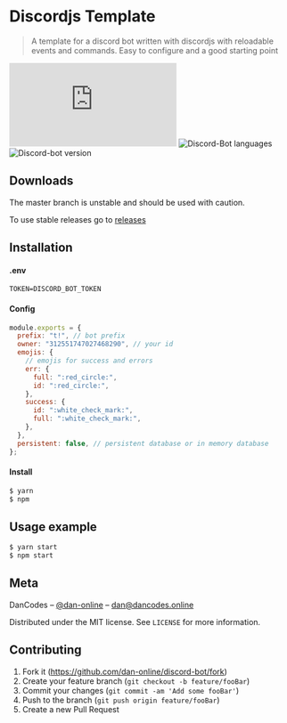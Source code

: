 # Discordjs Template

> A template for a discord bot written with discordjs with reloadable events and commands. Easy to configure and a good starting point

[![Discordjs Version][discordjs-image]][discordjs-url]
![Discord-Bot languages](https://img.shields.io/github/languages/count/dan-online/discord-bot)
![Discord-bot version](https://img.shields.io/github/package-json/v/dan-online/discord-bot)

## Downloads

The master branch is unstable and should be used with caution. 

To use stable releases go to [releases](../releases)

## Installation

#### .env

```env
TOKEN=DISCORD_BOT_TOKEN
```

#### Config

```js
module.exports = {
  prefix: "t!", // bot prefix
  owner: "312551747027468290", // your id
  emojis: {
    // emojis for success and errors
    err: {
      full: ":red_circle:",
      id: ":red_circle:",
    },
    success: {
      id: ":white_check_mark:",
      full: ":white_check_mark:",
    },
  },
  persistent: false, // persistent database or in memory database
};
```

#### Install

```sh
$ yarn
$ npm
```

## Usage example

```sh
$ yarn start
$ npm start
```

## Meta

DanCodes – [@dan-online](https://github.com/dan-online) – dan@dancodes.online

Distributed under the MIT license. See `LICENSE` for more information.

## Contributing

1. Fork it (<https://github.com/dan-online/discord-bot/fork>)
2. Create your feature branch (`git checkout -b feature/fooBar`)
3. Commit your changes (`git commit -am 'Add some fooBar'`)
4. Push to the branch (`git push origin feature/fooBar`)
5. Create a new Pull Request

<!-- Markdown link & img dfn's -->

[discordjs-image]: https://img.shields.io/npm/v/discord.js?color=%232196f3&label=discord.js
[discordjs-url]: https://discord.js.org
